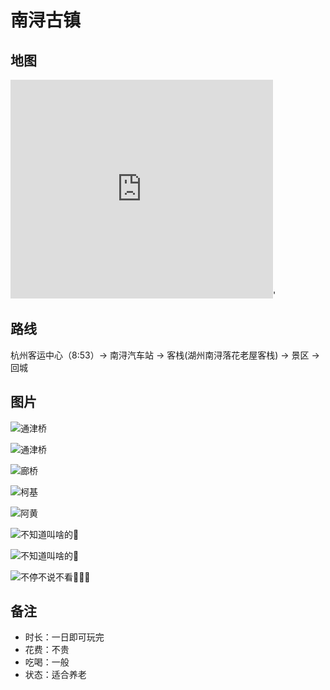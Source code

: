 # 南浔古镇

## 地图
<iframe width='420' height='350' frameborder='0' scrolling='no' marginheight='0' marginwidth='0' src='http://f.amap.com/6nPfb_0F84sDv'></iframe>'

## 路线
杭州客运中心（8:53）-> 南浔汽车站 -> 客栈(湖州南浔落花老屋客栈) -> 景区 -> 回城

## 图片
![通津桥](http://upload.ouliu.net/i/201803242141464sjil.jpeg)    

![通津桥](http://upload.ouliu.net/i/20180324214827k7q6t.jpeg)    


![廊桥](http://upload.ouliu.net/i/20180324214856cf7fz.jpeg)    


![柯基](http://upload.ouliu.net/i/20180324214856cf7fz.jpeg)    

![阿黄](http://upload.ouliu.net/i/201803242150007q5k9.jpeg)    

![不知道叫啥的🌺](http://upload.ouliu.net/i/20180324215037npvtr.jpeg)    

![不知道叫啥的🌺](http://upload.ouliu.net/i/20180324215115vv9bl.jpeg)    

![不停不说不看🙉🙊🙈](http://upload.ouliu.net/i/20180324215152qcj89.jpeg)    


## 备注
* 时长：一日即可玩完
* 花费：不贵
* 吃喝：一般
* 状态：适合养老